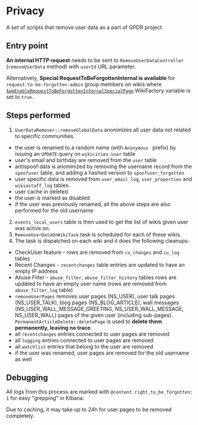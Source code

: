 Privacy
=======

A set of scripts that remove user data as a part of GPDR project.

## Entry point

**An internal HTTP request** needs to be sent to `RemoveUserDataController` (`removeUserData` method) with `userId` URL parameter.

Alternatively, **Special:RequestToBeForgottenInternal is available** for `request-to-be-forgotten-admin` group members on wikis where [`$wgEnableRequestToBeForgottenInternalSpecialPage`](https://community.wikia.com/wiki/Special:WikiFactory/1474483/variables/wgEnableRequestToBeForgottenInternalSpecialPage) WikiFactory variable is set to `true`.

## Steps performed

1. `UserDataRemover::removeGlobalData` anonimizes all user data not related to specific communities.
  * the user is renamed to a random name (with `Anonymous ` prefix) by issuing an `UPDATE` query on `wikicities.user` table
  * user's email and birthday are removed from the `user` table
  * antispoof data is anonimized by removing the username record from the `spoofuser` table, and adding a hashed version to `spoofuser_forgotten`
  * user specific data is removed from `user_email_log`, `user_properties` and `wikiastaff_log` tables.
  * user cache in deleted
  * the user is marked as disabled
  * if the user was previously renamed, all the above steps are also performed for the old username
2. `events_local_users` table is then used to get the list of wikis given user was active on.
3. `RemoveUserDataOnWikiTask` task is scheduled for each of these wikis.
4. The task is dispatched on each wiki and it does the following cleanups:
 * CheckUser feature - rows are removed from `cu_changes` and `cu_log` tables
 * Recent Changes - `recentchanges` table entries are updated to have an empty IP address
 * Abuse Filter - `abuse_filter`, `abuse_filter_history` tables rows are updated to have an empty user name (rows are removed from `abuse_filter_log` table)
 * `removeUserPages` removes user pages (NS_USER), user talk pages (NS_USER_TALK), blog pages (NS_BLOG_ARTICLE), wall messages (NS_USER_WALL_MESSAGE_GREETING, NS_USER_WALL_MESSAGE, NS_USER_WALL) pages of the given user (including sub-pages). `PermanentArticleDelete::deletePage` is used to **delete them permanently, leaving no trace**.
 * all `recentchanges` entries connected to user pages are removed
 * all `logging` entries connected to user pages are removed
 * all `watchlist` entries that belong to the user are removed
 * if the user was renamed, user pages are removed for the old username as well

## Debugging

All logs from this process are marked with `@content.right_to_be_forgotten: 1` for easy "grepping" in Kibana.

Due to caching, it may take up to 24h for user pages to be removed completely.
